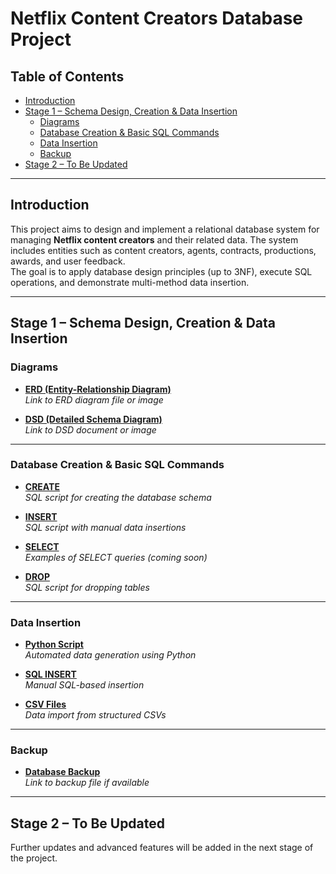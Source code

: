 # Netflix Content Creators Database Project

## Table of Contents
- [Introduction](#introduction)
- [Stage 1 – Schema Design, Creation & Data Insertion](#stage-1--schema-design-creation--data-insertion)  
  - [Diagrams](#diagrams)
  - [Database Creation & Basic SQL Commands](#database-creation--basic-sql-commands)
  - [Data Insertion](#data-insertion)
  - [Backup](#backup)
- [Stage 2 – To Be Updated](#stage-2--to-be-updated)

---

## Introduction
This project aims to design and implement a relational database system for managing **Netflix content creators** and their related data. The system includes entities such as content creators, agents, contracts, productions, awards, and user feedback.  
The goal is to apply database design principles (up to 3NF), execute SQL operations, and demonstrate multi-method data insertion.

---

## Stage 1 – Schema Design, Creation & Data Insertion

### Diagrams

- **[ERD (Entity-Relationship Diagram)](Stage1/Diagrams/ERD_Diagram.png)**  
  _Link to ERD diagram file or image_

- **[DSD (Detailed Schema Diagram)](Stage1/Diagrams/DSD_Diagram.png)**  
  _Link to DSD document or image_

---

### Database Creation & Basic SQL Commands

- **[CREATE](Stage1/SQL_Programming/CreateTable)**  
  _SQL script for creating the database schema_

- **[INSERT](Stage1/SQL_Programming/InsertTable)**  
  _SQL script with manual data insertions_

- **[SELECT](Stage1/SQL_Programming/SelectTable)**  
  _Examples of SELECT queries (coming soon)_

- **[DROP](Stage1/SQL_Programming/DropTable)**  
  _SQL script for dropping tables_

---

### Data Insertion

- **[Python Script](Stage1/seed_data/Python._Programming)**  
  _Automated data generation using Python_

- **[SQL INSERT](Stage1/seed_data/SQL_Script)**  
  _Manual SQL-based insertion_

- **[CSV Files](Stage1/seed_data/Mock_Data)**  
  _Data import from structured CSVs_

---

### Backup

- **[Database Backup](Stage1/Backup/Backup220425_1658)**  
  _Link to backup file if available_

---

## Stage 2 – To Be Updated
Further updates and advanced features will be added in the next stage of the project.
